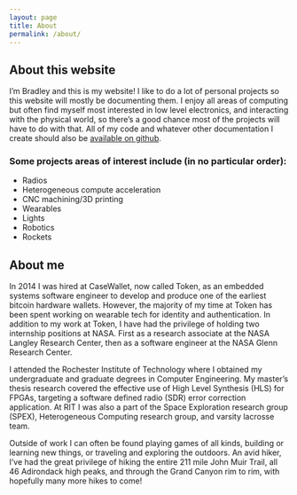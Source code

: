 ```yaml
---
layout: page
title: About
permalink: /about/
---
```


## About this website 

I’m Bradley and this is my website! I like to do a lot of personal projects so this website will mostly be documenting them. I enjoy all areas of computing but often find myself most interested in low level electronics, and interacting with the physical world, so there’s a good chance most of the projects will have to do with that. All of my code and whatever other documentation I create should also be [available on github](https://github.com/BradleyConn).


### Some projects areas of interest include (in no particular order):
* Radios
* Heterogeneous compute acceleration
* CNC machining/3D printing
* Wearables
* Lights
* Robotics
* Rockets


## About me

In 2014 I was hired at CaseWallet, now called Token, as an embedded systems software engineer to develop and produce one of the earliest bitcoin hardware wallets. However, the majority of my time at Token has been spent working on wearable tech for identity and authentication.
In addition to my work at Token, I have had the privilege of holding two internship positions at NASA. First as a research associate at the NASA Langley Research Center, then as a software engineer at the NASA Glenn Research Center. 

I attended the Rochester Institute of Technology where I obtained my undergraduate and graduate degrees in Computer Engineering. My master’s thesis research covered the effective use of High Level Synthesis (HLS) for FPGAs, targeting a software defined radio (SDR) error correction application. 
At RIT I was also a part of the Space Exploration research group (SPEX), Heterogeneous Computing research group, and varsity lacrosse team. 

Outside of work I can often be found playing games of all kinds, building or learning new things, or traveling and exploring the outdoors. An avid hiker, I’ve had the great privilege of hiking the entire 211 mile John Muir Trail, all 46 Adirondack high peaks, and through the Grand Canyon rim to rim, with hopefully many more hikes to come!

